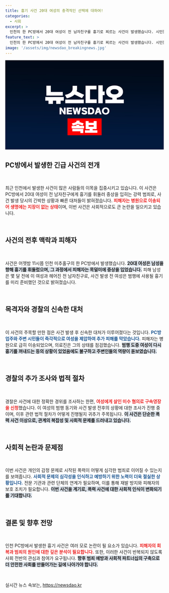 ```yaml
---
title: 흉기 사건 20대 여성의 충격적인 선택에 대하여!
categories:
  - 사회
excerpt: >
  인천의 한 PC방에서 20대 여성이 전 남자친구를 흉기로 찌르는 사건이 발생했습니다. 시민들과 업주가 용감하게 제압해 피해를 줄였고, 남성은 중상에도 생명에는 지장이 없습니다. 범행 동기와 경위가 주목받고 있습니다!
feature_text: >
  인천의 한 PC방에서 20대 여성이 전 남자친구를 흉기로 찌르는 사건이 발생했습니다. 시민들과 업주가 용감하게 제압해 피해를 줄였고, 남성은 중상에도 생명에는 지장이 없습니다. 범행 동기와 경위가 주목받고 있습니다!
image: '/assets/img/newsdao_breakingnews.jpg'
---
```


<p><img src="/assets/img/newsdao_breakingnews.jpg" alt="koreaapp 속보" /></p>

<h2 data-ke-size="size26">PC방에서 발생한 긴급 사건의 전개</h2>

<p data-ke-size="size16">&nbsp;</p>

<p>최근 인천에서 발생한 사건이 많은 사람들의 이목을 집중시키고 있습니다. 이 사건은 PC방에서 20대 여성이 전 남자친구에게 흉기를 휘둘러 중상을 입히는 강력 범죄로, 사건 발생 당시의 긴박한 상황과 빠른 대처들이 밝혀졌습니다. <b><span style="color: #ee2323;">피해자는 병원으로 이송되어 생명에는 지장이 없는 상태</span></b>이며, 이번 사건은 사회적으로도 큰 논란을 일으키고 있습니다. </p>

<p data-ke-size="size16">&nbsp;</p>

<h2 data-ke-size="size26">사건의 전후 맥락과 피해자</h2>

<p data-ke-size="size16">&nbsp;</p>

<p>사건은 어젯밤 11시쯤 인천 미추홀구의 한 PC방에서 발생했습니다. <b><span style="background-color: #21538527;">20대 여성은 남성을 향해 흉기를 휘둘렀으며, 그 과정에서 피해자는 목덜미에 중상을 입었습니다.</span></b> 피해 남성은 몇 달 전에 이 여성과 헤어진 전 남자친구로, 사건 발생 전 여성은 범행에 사용될 흉기를 미리 준비했던 것으로 밝혀졌습니다. </p>

<p data-ke-size="size16">&nbsp;</p>

<h2 data-ke-size="size26">목격자와 경찰의 신속한 대처</h2>

<p data-ke-size="size16">&nbsp;</p>

<p>이 사건의 주목할 만한 점은 사건 발생 후 신속한 대처가 이루어졌다는 것입니다. <b><span style="color: #1a5490;">PC방 업주와 주변 시민들이 즉각적으로 여성을 제압하여 추가 피해를 막았습니다.</span></b> 피해자는 병원으로 급히 이송되었으며, 의료진은 그의 상태를 점검했습니다. <b><span style="background-color: #21538527;">범행 도중 여성이 다시 흉기를 꺼내드는 등의 상황이 있었음에도 불구하고 주변인들의 역량이 돋보였습니다.</span></b> </p>

<p data-ke-size="size16">&nbsp;</p>

<h2 data-ke-size="size26">경찰의 추가 조사와 법적 절차</h2>

<p data-ke-size="size16">&nbsp;</p>

<p>경찰은 사건에 대한 정확한 경위를 조사하는 한편, <b><span style="color: #ee2323;">여성에게 살인 미수 혐의로 구속영장을 신청</span></b>했습니다. 이 여성의 범행 동기와 사건 발생 전후의 상황에 대한 조사가 진행 중이며, 이후 관련 법적 절차가 어떻게 진행될지 귀추가 주목됩니다. <b><span style="background-color: #21538527;">이 사건은 단순한 폭력 사건 이상으로, 관계의 복잡성 및 사회적 문제를 드러내고 있습니다.</span></b></p>

<p data-ke-size="size16">&nbsp;</p>

<h2 data-ke-size="size26">사회적 논란과 문제점</h2>

<p data-ke-size="size16">&nbsp;</p>

<p>이번 사건은 개인의 감정 문제로 시작된 폭력이 어떻게 심각한 범죄로 이어질 수 있는지를 보여줍니다. <b><span style="color: #1a5490;">사회적 문제의 심각성을 인식하고 예방하기 위한 노력이 더욱 절실한 상황입니다.</span></b> 전문 기관과 관련 단체의 연계가 필요하며, 이를 통해 재발 방지와 피해자의 보호 조치가 필요합니다. <b><span style="background-color: #21538527;">이번 사건을 계기로, 폭력 사건에 대한 사회적 인식이 변화되기를 기대합니다.</span></b></p>

<p data-ke-size="size16">&nbsp;</p>

<h2 data-ke-size="size26">결론 및 향후 전망</h2>

<p data-ke-size="size16">&nbsp;</p>

<p>인천 PC방에서 발생한 흉기 사건은 여러 모로 논란이 될 요소가 있습니다. <b><span style="color: #ee2323;">피해자의 회복과 범죄의 원인에 대한 깊은 분석이 필요합니다.</span></b> 또한, 이러한 사건이 반복되지 않도록 사회 전반의 관심과 참여가 요구됩니다. <b><span style="background-color: #21538527;">향후 범죄 예방과 사회적 파트너십의 구축으로 더 안전한 사회를 만들어가는 길에 나아가야 합니다.</span></b></p>

<p data-ke-size="size16">&nbsp;</p>
실시간 뉴스 속보는, <a href="https://newsdao.kr" rel="dofollow">https://newsdao.kr</a>


